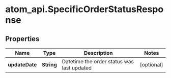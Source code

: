 # atom_api.SpecificOrderStatusResponse

## Properties
Name | Type | Description | Notes
------------ | ------------- | ------------- | -------------
**updateDate** | **String** | Datetime the order status was last updated | [optional] 


